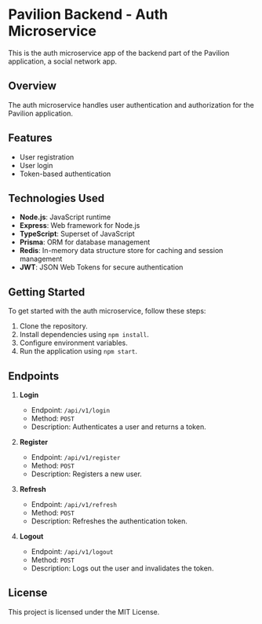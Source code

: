 # Pavilion Backend - Auth Microservice

This is the auth microservice app of the backend part of the Pavilion application, a social network app.

## Overview

The auth microservice handles user authentication and authorization for the Pavilion application.

## Features

- User registration
- User login
- Token-based authentication

## Technologies Used

- **Node.js**: JavaScript runtime
- **Express**: Web framework for Node.js
- **TypeScript**: Superset of JavaScript
- **Prisma**: ORM for database management
- **Redis**: In-memory data structure store for caching and session management
- **JWT**: JSON Web Tokens for secure authentication

## Getting Started

To get started with the auth microservice, follow these steps:

1. Clone the repository.
2. Install dependencies using `npm install`.
3. Configure environment variables.
4. Run the application using `npm start`.

## Endpoints

1. **Login**
   - Endpoint: `/api/v1/login`
   - Method: `POST`
   - Description: Authenticates a user and returns a token.

2. **Register**
   - Endpoint: `/api/v1/register`
   - Method: `POST`
   - Description: Registers a new user.

3. **Refresh**
   - Endpoint: `/api/v1/refresh`
   - Method: `POST`
   - Description: Refreshes the authentication token.

4. **Logout**
   - Endpoint: `/api/v1/logout`
   - Method: `POST`
   - Description: Logs out the user and invalidates the token.

## License

This project is licensed under the MIT License.
